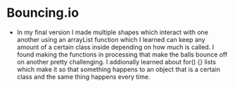 # Bouncing.io

- In my final version I made multiple shapes which interact with one another using an arrayList function which I learned can keep any amount of a certain class inside depending on how much is called. I found making the functions in processing that make the balls bounce off on another pretty challenging. I addionally learned about for() {} lists which make it so that something happens to an object that is a certain class and the same thing happens every time. 
